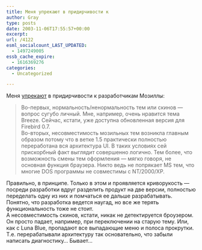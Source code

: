 ```yaml
---
title: Меня упрекают в придирчивости к
author: Gray
type: posts
date: 2003-11-06T17:55:57+00:00
excerpt:
url: /4122
esml_socialcount_LAST_UPDATED:
  - 1497249005
essb_cache_expire:
  - 1616369276
categories:
  - Uncategorized

---
```








Меня <a href="http://intwebit.com/blog/20031106221349.php" target="_blank">упрекают</a> в придирчивости к разработчикам Мозиллы:

> Во-первых, нормальность/ненормальность тем или скинов &#8212; вопрос сугубо личный. Мне, например, очень нравится тема Breeze. Сейчас, кстати, уже доступна обновленная версия для Firebird 0.7.  
> Во-вторых, несовместимость мозильных тем возникла главным образом потому что в ветке 1.5 практически полностью переработана вся архитектура UI. В таких условиях сей прискорбный факт выглядит совершенно логично. Тем более, что возможность смены тем оформления &#8212; мягко говоря, не основная функция браузера. Никто ведь не попрякает MS тем, что многие DOS программы не совместимы с NT/2000/XP.

Правильно, в принципе. Только в этом и проявляется криворукость &#8212; посреди разработки вдруг разделить продукт на две версии, полностью переделать одну из них и помчаться ее дальше разрабатывать. Понятно, что разработка ведется наугад, но все же терять функциональность тоже не стоит.  
А несовместимость скинов, кстати, никак не детектируется броузером. Он просто падает, например, при переключении на старую тему. Или, как с Luna Blue, пропадают все выпадающие меню и полоса прокрутки. Т.е. перерабатывали архитектуру так основательно, что забыли написать диагностику&#8230; Бывает&#8230;